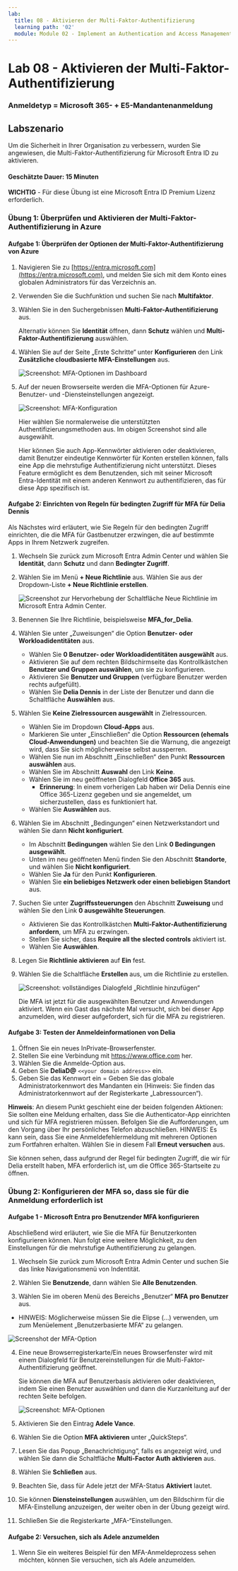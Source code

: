 ```yaml
---
lab:
  title: 08 - Aktivieren der Multi-Faktor-Authentifizierung
  learning path: '02'
  module: Module 02 - Implement an Authentication and Access Management Solution
---
```


# Lab 08 - Aktivieren der Multi-Faktor-Authentifizierung

### Anmeldetyp = Microsoft 365- + E5-Mandantenanmeldung

## Labszenario

Um die Sicherheit in Ihrer Organisation zu verbessern, wurden Sie angewiesen, die Multi-Faktor-Authentifizierung für Microsoft Entra ID zu aktivieren.

#### Geschätzte Dauer: 15 Minuten

**WICHTIG** - Für diese Übung ist eine Microsoft Entra ID Premium Lizenz erforderlich.

### Übung 1: Überprüfen und Aktivieren der Multi-Faktor-Authentifizierung in Azure

#### Aufgabe 1: Überprüfen der Optionen der Multi-Faktor-Authentifizierung von Azure

1. Navigieren Sie zu [https://entra.microsoft.com](https://entra.microsoft.com), und melden Sie sich mit dem Konto eines globalen Administrators für das Verzeichnis an.

2. Verwenden Sie die Suchfunktion und suchen Sie nach **Multifaktor**.

3. Wählen Sie in den Suchergebnissen **Multi-Faktor-Authentifizierung** aus.

    Alternativ können Sie **Identität** öffnen, dann **Schutz** wählen und **Multi-Faktor-Authentifizierung** auswählen.

4. Wählen Sie auf der Seite „Erste Schritte“ unter **Konfigurieren** den Link **Zusätzliche cloudbasierte MFA-Einstellungen** aus.

    ![Screenshot: MFA-Optionen im Dashboard](./media/lp2-mod1-set-additional-mfa-settings.png)

5. Auf der neuen Browserseite werden die MFA-Optionen für Azure-Benutzer- und -Diensteinstellungen angezeigt.

    ![Screenshot: MFA-Konfiguration](./media/lp2-mod1-mfa-settings.png)

    Hier wählen Sie normalerweise die unterstützten Authentifizierungsmethoden aus. Im obigen Screenshot sind alle ausgewählt.

    Hier können Sie auch App-Kennwörter aktivieren oder deaktivieren, damit Benutzer eindeutige Kennwörter für Konten erstellen können, falls eine App die mehrstufige Authentifizierung nicht unterstützt. Dieses Feature ermöglicht es dem Benutzenden, sich mit seiner Microsoft Entra-Identität mit einem anderen Kennwort zu authentifizieren, das für diese App spezifisch ist.

#### Aufgabe 2: Einrichten von Regeln für bedingten Zugriff für MFA für Delia Dennis

Als Nächstes wird erläutert, wie Sie Regeln für den bedingten Zugriff einrichten, die die MFA für Gastbenutzer erzwingen, die auf bestimmte Apps in Ihrem Netzwerk zugreifen.

1. Wechseln Sie zurück zum Microsoft Entra Admin Center und wählen Sie **Identität**, dann **Schutz** und dann **Bedingter Zugriff**.

2. Wählen Sie im Menü **+ Neue Richtlinie** aus. Wählen Sie aus der Dropdown-Liste **+ Neue Richtlinie erstellen**.

    ![Screenshot zur Hervorhebung der Schaltfläche Neue Richtlinie im Microsoft Entra Admin Center.](./media/lp2-mod1-azure-ad-conditional-access-policy.png)

3. Benennen Sie Ihre Richtlinie, beispielsweise **MFA_for_Delia**.

4. Wählen Sie unter „Zuweisungen“ die Option **Benutzer- oder Workloadidentitäten** aus.

    - Wählen Sie **0 Benutzer- oder Workloadidentitäten ausgewählt** aus.  
    - Aktivieren Sie auf dem rechten Bildschirmseite das Kontrollkästchen **Benutzer und Gruppen auswählen**, um sie zu konfigurieren.
    - Aktivieren Sie **Benutzer und Gruppen** (verfügbare Benutzer werden rechts aufgefüllt).
    - Wählen Sie **Delia Dennis** in der Liste der Benutzer und dann die Schaltfläche **Auswählen** aus.

5. Wählen Sie **Keine Zielressourcen ausgewählt** in Zielressourcen.

   - Wählen Sie im Dropdown **Cloud-Apps** aus.
   - Markieren Sie unter „Einschließen“ die Option **Ressourcen (ehemals Cloud-Anwendungen)** und beachten Sie die Warnung, die angezeigt wird, dass Sie sich möglicherweise selbst aussperren. 
   - Wählen Sie nun im Abschnitt „Einschließen“ den Punkt **Ressourcen auswählen** aus.
   - Wählen Sie im Abschnitt **Auswahl** den Link **Keine**.
   - Wählen Sie im neu geöffneten Dialogfeld **Office 365** aus.
      - **Erinnerung**: In einem vorherigen Lab haben wir Delia Dennis eine Office 365-Lizenz gegeben und sie angemeldet, um sicherzustellen, dass es funktioniert hat.
   - Wählen Sie **Auswählen** aus.

6. Wählen Sie im Abschnitt „Bedingungen“ einen Netzwerkstandort und wählen Sie dann **Nicht konfiguriert**.

   - Im Abschnitt **Bedingungen** wählen Sie den Link **0 Bedingungen ausgewählt**.
   - Unten im neu geöffneten Menü finden Sie den Abschnitt **Standorte**, und wählen Sie **Nicht konfiguriert**.
   - Wählen Sie **Ja** für den Punkt **Konfigurieren**.
   - Wählen Sie **ein beliebiges Netzwerk oder einen beliebigen Standort** aus.

7. Suchen Sie unter **Zugriffssteuerungen** den Abschnitt **Zuweisung** und wählen Sie den Link **0 ausgewählte Steuerungen**.

   - Aktivieren Sie das Kontrollkästchen **Multi-Faktor-Authentifizierung anfordern**, um MFA zu erzwingen.
   - Stellen Sie sicher, dass **Require all the slected controls** aktiviert ist.
   - Wählen Sie **Auswählen**.

8. Legen Sie **Richtlinie aktivieren** auf **Ein** fest.

9. Wählen Sie die Schaltfläche **Erstellen** aus, um die Richtlinie zu erstellen.

    ![Screenshot: vollständiges Dialogfeld „Richtlinie hinzufügen“](./media/lp2-mod1-conditional-access-new-policy-complete.png)

    Die MFA ist jetzt für die ausgewählten Benutzer und Anwendungen aktiviert. Wenn ein Gast das nächste Mal versucht, sich bei dieser App anzumelden, wird dieser aufgefordert, sich für die MFA zu registrieren.

#### Aufgabe 3: Testen der Anmeldeinformationen von Delia

1. Öffnen Sie ein neues InPrivate-Browserfenster.
2. Stellen Sie eine Verbindung mit https://www.office.com her.
3. Wählen Sie die Anmelde-Option aus.
4. Geben Sie **DeliaD@** `<<your domain address>>` ein.
5. Geben Sie das Kennwort ein = Geben Sie das globale Administratorkennwort des Mandanten ein (Hinweis: Sie finden das Administratorkennwort auf der Registerkarte „Labressourcen“).

**Hinweis**: An diesem Punkt geschieht eine der beiden folgenden Aktionen:  Sie sollten eine Meldung erhalten, dass Sie die Authenticator-App einrichten und sich für MFA registrieren müssen.  Befolgen Sie die Aufforderungen, um den Vorgang über Ihr persönliches Telefon abzuschließen.  HINWEIS: Es kann sein, dass Sie eine Anmeldefehlermeldung mit mehreren Optionen zum Fortfahren erhalten.  Wählen Sie in diesem Fall **Erneut versuchen** aus.

Sie können sehen, dass aufgrund der Regel für bedingten Zugriff, die wir für Delia erstellt haben, MFA erforderlich ist, um die Office 365-Startseite zu öffnen.

### Übung 2: Konfigurieren der MFA so, dass sie für die Anmeldung erforderlich ist

#### Aufgabe 1 - Microsoft Entra pro Benutzender MFA konfigurieren

Abschließend wird erläutert, wie Sie die MFA für Benutzerkonten konfigurieren können. Nun folgt eine weitere Möglichkeit, zu den Einstellungen für die mehrstufige Authentifizierung zu gelangen.

1. Wechseln Sie zurück zum Microsoft Entra Admin Center und suchen Sie das linke Navigationsmenü von Indentität.

2. Wählen Sie **Benutzende**, dann wählen Sie **Alle Benutzenden**.

3. Wählen Sie im oberen Menü des Bereichs „Benutzer“ **MFA pro Benutzer** aus.
  - HINWEIS: Möglicherweise müssen Sie die Elipse (…) verwenden, um zum Menüelement „Benutzerbasierte MFA“ zu gelangen.

   ![Screenshot der MFA-Option](./media/lp2-mod1-users-mfa.png)

4. Eine neue Browserregisterkarte/Ein neues Browserfenster wird mit einem Dialogfeld für Benutzereinstellungen für die Multi-Faktor-Authentifizierung geöffnet.

   Sie können die MFA auf Benutzerbasis aktivieren oder deaktivieren, indem Sie einen Benutzer auswählen und dann die Kurzanleitung auf der rechten Seite befolgen.

   ![Screenshot: MFA-Optionen](./media/lp2-mod1-mfa-service-settings-and-users.png)

5. Aktivieren Sie den Eintrag **Adele Vance**.
6. Wählen Sie die Option **MFA aktivieren** unter „QuickSteps“.
7. Lesen Sie das Popup „Benachrichtigung“, falls es angezeigt wird, und wählen Sie dann die Schaltfläche **Multi-Factor Auth aktivieren** aus.
8. Wählen Sie **Schließen** aus.
9. Beachten Sie, dass für Adele jetzt der MFA-Status **Aktiviert** lautet.
10. Sie können **Diensteinstellungen** auswählen, um den Bildschirm für die MFA-Einstellung anzuzeigen, der weiter oben in der Übung gezeigt wird.
11. Schließen Sie die Registerkarte „MFA-“Einstellungen.

#### Aufgabe 2: Versuchen, sich als Adele anzumelden

1. Wenn Sie ein weiteres Beispiel für den MFA-Anmeldeprozess sehen möchten, können Sie versuchen, sich als Adele anzumelden.
